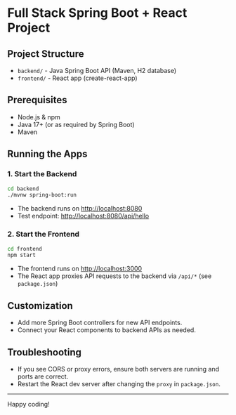 # Full Stack Spring Boot + React Project

## Project Structure

- `backend/` - Java Spring Boot API (Maven, H2 database)
- `frontend/` - React app (create-react-app)

## Prerequisites
- Node.js & npm
- Java 17+ (or as required by Spring Boot)
- Maven

## Running the Apps

### 1. Start the Backend
```sh
cd backend
./mvnw spring-boot:run
```
- The backend runs on [http://localhost:8080](http://localhost:8080)
- Test endpoint: [http://localhost:8080/api/hello](http://localhost:8080/api/hello)

### 2. Start the Frontend
```sh
cd frontend
npm start
```
- The frontend runs on [http://localhost:3000](http://localhost:3000)
- The React app proxies API requests to the backend via `/api/*` (see `package.json`)

## Customization
- Add more Spring Boot controllers for new API endpoints.
- Connect your React components to backend APIs as needed.

## Troubleshooting
- If you see CORS or proxy errors, ensure both servers are running and ports are correct.
- Restart the React dev server after changing the `proxy` in `package.json`.

---

Happy coding!
